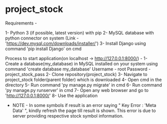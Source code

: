 # project_stock

Requirements -

1- Python 3 (if possible, latest version) with pip
2- MySQL database with  python connector on system (Link - 'https://dev.mysql.com/downloads/installer/')
3- Install Django using command 'pip install Django' on cmd

Process to start application(on localhost -> http://127.0.0.1:8000/) -
1- Create a database(my_database) in MySQL installed on your system using command 'create database my_database'
   Username - root
   Password - project_stock_pass
2- Clone repository(project_stock)
3- Navigate to project_stock folder(parent folder) which is downloaded
4- Open cmd in the directory
5- Run command 'py manage.py migrate' in cmd
6- Run command 'py manage.py runserver' in cmd
7- Open any web browser and go to 'http://127.0.0.1:8000/'
8- Use the application

* NOTE -
In some symbols if result is an error saying " Key Error : 'Meta Data' ", kindly refresh the page till result is shown.
This error is due to server providing respective stock symbol information.
